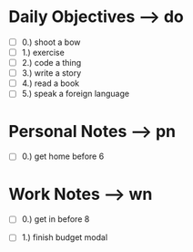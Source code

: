 # Daily Objectives --> do
- [ ] 0.) shoot a bow
- [ ] 1.) exercise
- [ ] 2.) code a thing
- [ ] 3.) write a story
- [ ] 4.) read a book
- [ ] 5.) speak a foreign language

# Personal Notes --> pn
- [ ] 0.) get home before 6

# Work Notes --> wn
- [ ] 0.) get in before 8
- [ ] 1.) finish budget modal

